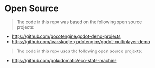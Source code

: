 # Open Source

> The code in this repo was based on the following open source projects:

* https://github.com/godotengine/godot-demo-projects
* https://github.com/ivanskodje-godotengine/godot-multiplayer-demo

> The code in this repo uses the following open source projects:

* https://github.com/gokudomatic/eco-state-machine